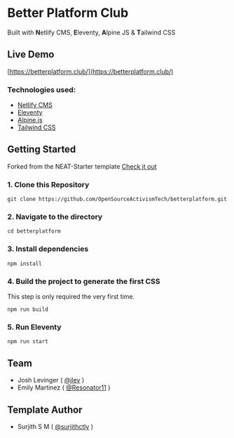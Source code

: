 # Better Platform Club

Built with **N**etlify CMS, **E**leventy, **A**lpine JS & **T**ailwind CSS

## Live Demo

[https://betterplatform.club/](https://betterplatform.club/)

### Technologies used:

- [Netlify CMS](https://www.netlifycms.org/)
- [Eleventy](https://www.11ty.dev/)
- [Alpine.js](https://github.com/alpinejs/alpine)
- [Tailwind CSS](https://tailwindcss.com/)


## Getting Started

Forked from the NEAT-Starter template [Check it out](https://blog.surjithctly.in/neat-stack-create-a-static-website-with-netlify-cms-eleventy-alpinejs-and-tailwindcss)

### 1\. Clone this Repository

```
git clone https://github.com/OpenSourceActivismTech/betterplatform.git
```

### 2\. Navigate to the directory

```
cd betterplatform
```

### 3\. Install dependencies

```
npm install
```

### 4\. Build the project to generate the first CSS

This step is only required the very first time.

```
npm run build
```

### 5\. Run Eleventy

```
npm run start
```

## Team

- Josh Levinger ( [@jlev](https://spacedog.xyz/) )
- Emily Martinez ( [@Resonator11](https://somethingnothing.me/) )

## Template Author

- Surjith S M ( [@surjithctly](https://surjithctly.in/) )
